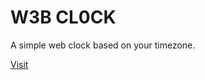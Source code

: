 # W3B CL0CK
A simple web clock based on your timezone.

[Visit](https://basicallybasicc.github.io/clock)